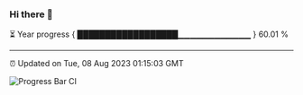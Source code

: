 ### Hi there 👋

⏳ Year progress { ██████████████████▁▁▁▁▁▁▁▁▁▁▁▁ } 60.01 %

---

⏰ Updated on Tue, 08 Aug 2023 01:15:03 GMT

![Progress Bar CI](https://github.com/liununu/liununu/workflows/Progress%20Bar%20CI/badge.svg)
